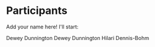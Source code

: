 
# Participants

Add your name here! I'll start:

Dewey Dunnington
Dewey Dunnington
Hilari Dennis-Bohm
